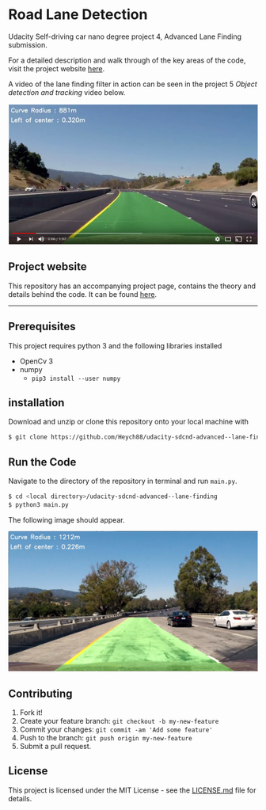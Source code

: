 # Road Lane Detection

Udacity Self-driving car nano degree project 4, Advanced Lane Finding submission.

For a detailed description and walk through of the key areas of the code, visit the project website [here](https://www.haidynmcleod.com/driving-lane-detection).

A video of the lane finding filter in action can be seen in the project 5 *Object detection and tracking* video below.

 [![MPC in action](output_images/video.png)](https://youtu.be/8O_-bWPyUX8)
 
## Project website

This repository has an accompanying project page, contains the theory and details behind the code. It can be found [here](https://www.haidynmcleod.com/driving-lane-detection).

---

## Prerequisites

This project requires python 3 and the following libraries installed

* OpenCv 3
* numpy
  * `pip3 install --user numpy`

## installation

Download and unzip or clone this repository onto your local machine with

```sh
$ git clone https://github.com/Heych88/udacity-sdcnd-advanced--lane-finding.git
```

## Run the Code

Navigate to the directory of the repository in terminal and run `main.py`.

```sh
$ cd <local directory>/udacity-sdcnd-advanced--lane-finding
$ python3 main.py
```

 The following image should appear.

![image2](output_images/test1.jpg)

## Contributing

1. Fork it!
2. Create your feature branch: `git checkout -b my-new-feature`
3. Commit your changes: `git commit -am 'Add some feature'`
4. Push to the branch: `git push origin my-new-feature`
5. Submit a pull request.

## License

This project is licensed under the MIT License - see the [LICENSE.md](LICENSE.md) file for details.
